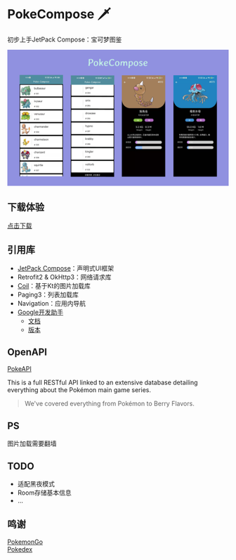 # PokeCompose 🗡
初步上手JetPack Compose：宝可梦图鉴

<!-- ![](https://github.com/taxeric/PokeCompose/blob/main/poke-compose_1.jpg) -->
<img src="https://github.com/taxeric/PokeCompose/blob/main/composite.png">

## 下载体验
[点击下载](https://github.com/taxeric/PokeCompose/raw/main/app/release/app-release.apk)

## 引用库
- [JetPack Compose](https://developer.android.com/jetpack/compose)：声明式UI框架
- Retrofit2 & OkHttp3：网络请求库
- [Coil](https://github.com/coil-kt/coil/blob/master/README-zh.md)：基于Kt的图片加载库
- Paging3：列表加载库
- Navigation：应用内导航
- [Google开发助手](https://github.com/google/accompanist)
  - [文档](https://google.github.io/accompanist/insets/)
  - [版本](https://search.maven.org/search?q=g:com.google.accompanist)

## OpenAPI
[PokeAPI](https://pokeapi.co/)

This is a full RESTful API linked to an extensive database detailing everything about the Pokémon main game series.

> We've covered everything from Pokémon to Berry Flavors.

## PS
图片加载需要翻墙

## TODO
- 适配黑夜模式
- Room存储基本信息
- ...

## 鸣谢
[PokemonGo](https://github.com/hi-dhl/PokemonGo)  
[Pokedex](https://github.com/skydoves/Pokedex)
